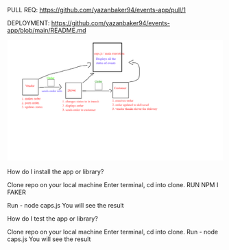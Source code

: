 PULL REQ: https://github.com/yazanbaker94/events-app/pull/1

DEPLOYMENT: https://github.com/yazanbaker94/events-app/blob/main/README.md




![caps](caps.png "Reverse")



How do I install the app or library?

Clone repo on your local machine
Enter terminal, cd into clone.
RUN NPM I FAKER

Run - node caps.js
You will see the result

How do I test the app or library? 

Clone repo on your local machine
Enter terminal, cd into clone.
Run - node caps.js
You will see the result


